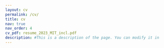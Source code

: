 ```yaml
---
layout: cv
permalink: /cv/
title: cv
nav: true
nav_order: 4
cv_pdf: resume_2023_MIT_incl.pdf
description: #This is a description of the page. You can modify it in 'pages/_cv.md'. You can also change or remove the top pdf download button.
---
```

